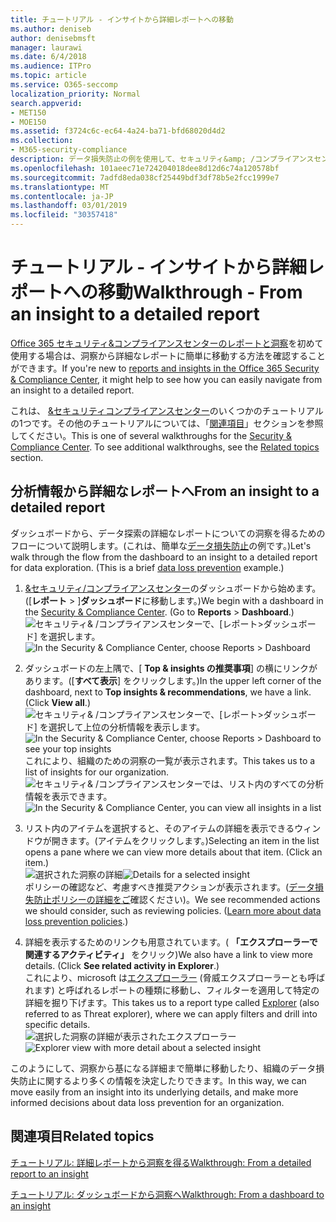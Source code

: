 ```yaml
---
title: チュートリアル - インサイトから詳細レポートへの移動
ms.author: deniseb
author: denisebmsft
manager: laurawi
ms.date: 6/4/2018
ms.audience: ITPro
ms.topic: article
ms.service: O365-seccomp
localization_priority: Normal
search.appverid:
- MET150
- MOE150
ms.assetid: f3724c6c-ec64-4a24-ba71-bfd68020d4d2
ms.collection:
- M365-security-compliance
description: データ損失防止の例を使用して、セキュリティ&amp; /コンプライアンスセンターの詳細なレポートに移動する方法を参照してください。
ms.openlocfilehash: 101aeec71e724204018dee8d12d6c74a120578bf
ms.sourcegitcommit: 7adfd8eda038cf25449bdf3df78b5e2fcc1999e7
ms.translationtype: MT
ms.contentlocale: ja-JP
ms.lasthandoff: 03/01/2019
ms.locfileid: "30357418"
---
```

# <a name="walkthrough---from-an-insight-to-a-detailed-report"></a><span data-ttu-id="528c5-103">チュートリアル - インサイトから詳細レポートへの移動</span><span class="sxs-lookup"><span data-stu-id="528c5-103">Walkthrough - From an insight to a detailed report</span></span>

<span data-ttu-id="528c5-104">[Office 365 セキュリティ&amp;コンプライアンスセンターのレポートと洞察](reports-and-insights-in-security-and-compliance.md)を初めて使用する場合は、洞察から詳細なレポートに簡単に移動する方法を確認することができます。</span><span class="sxs-lookup"><span data-stu-id="528c5-104">If you're new to [reports and insights in the Office 365 Security &amp; Compliance Center](reports-and-insights-in-security-and-compliance.md), it might help to see how you can easily navigate from an insight to a detailed report.</span></span> 
  
<span data-ttu-id="528c5-p101">これは、 [ &amp;セキュリティコンプライアンスセンター](https://protection.office.com)のいくつかのチュートリアルの1つです。その他のチュートリアルについては、「[関連項目](#related-topics)」セクションを参照してください。</span><span class="sxs-lookup"><span data-stu-id="528c5-p101">This is one of several walkthroughs for the [Security &amp; Compliance Center](https://protection.office.com). To see additional walkthroughs, see the [Related topics](#related-topics) section.</span></span> 
  
## <a name="from-an-insight-to-a-detailed-report"></a><span data-ttu-id="528c5-107">分析情報から詳細なレポートへ</span><span class="sxs-lookup"><span data-stu-id="528c5-107">From an insight to a detailed report</span></span>

<span data-ttu-id="528c5-p102">ダッシュボードから、データ探索の詳細なレポートについての洞察を得るためのフローについて説明します。(これは、簡単な[データ損失防止](data-loss-prevention-policies.md)の例です。)</span><span class="sxs-lookup"><span data-stu-id="528c5-p102">Let's walk through the flow from the dashboard to an insight to a detailed report for data exploration. (This is a brief [data loss prevention](data-loss-prevention-policies.md) example.)</span></span> 
  
1. <span data-ttu-id="528c5-p103">[ &amp;セキュリティ/コンプライアンスセンター](https://protection.office.com)のダッシュボードから始めます。([**レポート** \> ]**ダッシュボード**に移動します。)</span><span class="sxs-lookup"><span data-stu-id="528c5-p103">We begin with a dashboard in the [Security &amp; Compliance Center](https://protection.office.com). (Go to **Reports** \> **Dashboard**.)</span></span><br/><span data-ttu-id="528c5-112">![セキュリティ&amp; /コンプライアンスセンターで、[レポート\>ダッシュボード] を選択します。](media/2a668c3d-3fa3-4e37-8149-46989b33ae8c.png)</span><span class="sxs-lookup"><span data-stu-id="528c5-112">![In the Security &amp; Compliance Center, choose Reports \> Dashboard](media/2a668c3d-3fa3-4e37-8149-46989b33ae8c.png)</span></span>
  
2. <span data-ttu-id="528c5-p104">ダッシュボードの左上隅で、[ **Top &amp; insights の推奨事項**] の横にリンクがあります。([**すべて表示**] をクリックします。)</span><span class="sxs-lookup"><span data-stu-id="528c5-p104">In the upper left corner of the dashboard, next to **Top insights &amp; recommendations**, we have a link. (Click **View all**.)</span></span><br/><span data-ttu-id="528c5-115">![セキュリティ&amp; /コンプライアンスセンターで、[レポート\>ダッシュボード] を選択して上位の分析情報を表示します。](media/9bb64e11-494f-40a4-ab3d-8d3c7789f300.png)</span><span class="sxs-lookup"><span data-stu-id="528c5-115">![In the Security &amp; Compliance Center, choose Reports \> Dashboard to see your top insights](media/9bb64e11-494f-40a4-ab3d-8d3c7789f300.png)</span></span><br/><span data-ttu-id="528c5-116">これにより、組織のための洞察の一覧が表示されます。</span><span class="sxs-lookup"><span data-stu-id="528c5-116">This takes us to a list of insights for our organization.</span></span><br/><span data-ttu-id="528c5-117">![セキュリティ&amp; /コンプライアンスセンターでは、リスト内のすべての分析情報を表示できます。](media/1289af77-bf5a-444a-97a1-03d8a83f75a9.png)</span><span class="sxs-lookup"><span data-stu-id="528c5-117">![In the Security &amp; Compliance Center, you can view all insights in a list](media/1289af77-bf5a-444a-97a1-03d8a83f75a9.png)</span></span>
  
3. <span data-ttu-id="528c5-p105">リスト内のアイテムを選択すると、そのアイテムの詳細を表示できるウィンドウが開きます。(アイテムをクリックします。)</span><span class="sxs-lookup"><span data-stu-id="528c5-p105">Selecting an item in the list opens a pane where we can view more details about that item. (Click an item.)</span></span><br/><span data-ttu-id="528c5-120">![選択された洞察の詳細](media/dcbb389f-23b0-4031-b789-4a49068af85a.png)</span><span class="sxs-lookup"><span data-stu-id="528c5-120">![Details for a selected insight](media/dcbb389f-23b0-4031-b789-4a49068af85a.png)</span></span><br/><span data-ttu-id="528c5-p106">ポリシーの確認など、考慮すべき推奨アクションが表示されます。([データ損失防止ポリシーの詳細をご](data-loss-prevention-policies.md)確認ください)。</span><span class="sxs-lookup"><span data-stu-id="528c5-p106">We see recommended actions we should consider, such as reviewing policies. ([Learn more about data loss prevention policies](data-loss-prevention-policies.md).)</span></span>
    
4. <span data-ttu-id="528c5-p107">詳細を表示するためのリンクも用意されています。( **「エクスプローラーで関連するアクティビティ」** をクリック)</span><span class="sxs-lookup"><span data-stu-id="528c5-p107">We also have a link to view more details. (Click **See related activity in Explorer**.)</span></span><br/><span data-ttu-id="528c5-125">これにより、microsoft は[エクスプローラー](use-explorer-in-security-and-compliance.md) (脅威エクスプローラーとも呼ばれます) と呼ばれるレポートの種類に移動し、フィルターを適用して特定の詳細を掘り下げます。</span><span class="sxs-lookup"><span data-stu-id="528c5-125">This takes us to a report type called [Explorer](use-explorer-in-security-and-compliance.md) (also referred to as Threat explorer), where we can apply filters and drill into specific details.</span></span><br/><span data-ttu-id="528c5-126">![選択した洞察の詳細が表示されたエクスプローラー](media/3ad15b15-7158-44b7-beda-013351bd868e.png)</span><span class="sxs-lookup"><span data-stu-id="528c5-126">![Explorer view with more detail about a selected insight](media/3ad15b15-7158-44b7-beda-013351bd868e.png)</span></span>
  
<span data-ttu-id="528c5-127">このようにして、洞察から基になる詳細まで簡単に移動したり、組織のデータ損失防止に関するより多くの情報を決定したりできます。</span><span class="sxs-lookup"><span data-stu-id="528c5-127">In this way, we can move easily from an insight into its underlying details, and make more informed decisions about data loss prevention for an organization.</span></span>
  
## <a name="related-topics"></a><span data-ttu-id="528c5-128">関連項目</span><span class="sxs-lookup"><span data-stu-id="528c5-128">Related topics</span></span>

[<span data-ttu-id="528c5-129">チュートリアル: 詳細レポートから洞察を得る</span><span class="sxs-lookup"><span data-stu-id="528c5-129">Walkthrough: From a detailed report to an insight</span></span>](from-a-detailed-report-to-an-insight.md)
  
[<span data-ttu-id="528c5-130">チュートリアル: ダッシュボードから洞察へ</span><span class="sxs-lookup"><span data-stu-id="528c5-130">Walkthrough: From a dashboard to an insight</span></span>](from-a-dashboard-to-an-insight.md)
  

